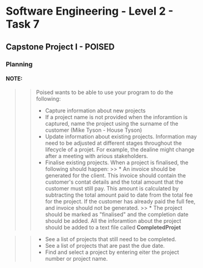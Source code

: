 # Software Engineering - Level 2 - Task 7
## Capstone Project I - POISED
### Planning

#### NOTE:
>> Poised wants to be able to use your program to do the following:
>> * Capture information about new projects
>> * If a project name is not provided when the inforamtion is captured, name the project using the surname of the customer (Mike Tyson - House Tyson)
>> * Update information about existing projects. Information may need to be adjusted at different stages throughout the lifecycle of a projet. For example, the dealine might change after a meeting with arious stakeholders.
>> * Finalise existing projects. When a project is finalised, the following should happen:
     >> * An invoice should be generated for the client. This invoice should contain the customer's contat details and the total amount that the customer must still pay. This amount is calculated by subtracting the total amount paid to date from the total fee for the project. If the customer has already paid the full fee, and invoice should not be generated.
     >> * The project should be marked as "finalised" and the completion date should be added. All the inforamtion about the project should be added to a text file called <b>CompletedProjet</b>

>> * See a list of projects that still need to be completed.
>> * See a list of projects that are past the due date.
>> * Find and select a project by entering eiter the project number or project name.
